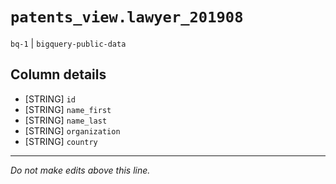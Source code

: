 # `patents_view.lawyer_201908`
`bq-1` | `bigquery-public-data`

## Column details
* [STRING]    `id`
* [STRING]    `name_first`
* [STRING]    `name_last`
* [STRING]    `organization`
* [STRING]    `country`

-------------------------------------------------------------------------------
*Do not make edits above this line.*
